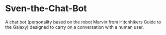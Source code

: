 # Sven-the-Chat-Bot
A chat bot (personality based on the robot Marvin from Hitchhikers Guide to the Galaxy) designed to carry on a conversation with a human user.  
